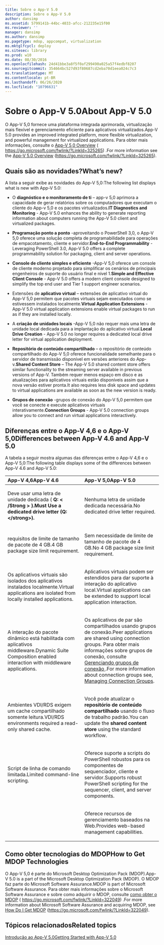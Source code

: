 ```yaml
---
title: Sobre o App-V 5.0
description: Sobre o App-V 5.0
author: dansimp
ms.assetid: 5799141b-44bc-4033-afcc-212235e15f00
ms.reviewer: ''
manager: dansimp
ms.author: dansimp
ms.pagetype: mdop, appcompat, virtualization
ms.mktglfcycl: deploy
ms.sitesec: library
ms.prod: w10
ms.date: 08/30/2016
ms.openlocfilehash: 24d41bbe3a8f5f0af299490a025a57f4edbf8207
ms.sourcegitcommit: 354664bc527d93f80687cd2eba70d1eea024c7c3
ms.translationtype: MT
ms.contentlocale: pt-BR
ms.lasthandoff: 06/26/2020
ms.locfileid: "10796631"
---
```

# <span data-ttu-id="2cab6-103">Sobre o App-V 5.0</span><span class="sxs-lookup"><span data-stu-id="2cab6-103">About App-V 5.0</span></span>


<span data-ttu-id="2cab6-104">O App-V 5,0 fornece uma plataforma integrada aprimorada, virtualização mais flexível e gerenciamento eficiente para aplicativos virtualizados.</span><span class="sxs-lookup"><span data-stu-id="2cab6-104">App-V 5.0 provides an improved integrated platform, more flexible virtualization, and powerful management for virtualized applications.</span></span> <span data-ttu-id="2cab6-105">Para obter mais informações, consulte o [App-V 5,0 Overview](https://go.microsoft.com/fwlink/?LinkId=325265) ( https://go.microsoft.com/fwlink/?LinkId=325265) .</span><span class="sxs-lookup"><span data-stu-id="2cab6-105">For more information see the [App-V 5.0 Overview](https://go.microsoft.com/fwlink/?LinkId=325265) (https://go.microsoft.com/fwlink/?LinkId=325265).</span></span>

## <a href="" id="what-s-new-"></a><span data-ttu-id="2cab6-106">Quais são as novidades?</span><span class="sxs-lookup"><span data-stu-id="2cab6-106">What’s new?</span></span>


<span data-ttu-id="2cab6-107">A lista a seguir exibe as novidades do App-V 5,0:</span><span class="sxs-lookup"><span data-stu-id="2cab6-107">The following list displays what is new with App-V 5.0:</span></span>

-   <span data-ttu-id="2cab6-108">O **diagnóstico e o monitoramento de ti** – app-v 5,0 aprimora a capacidade de gerar relatórios sobre os computadores que executam o cliente do App-v 5,0 e os pacotes virtualizados.</span><span class="sxs-lookup"><span data-stu-id="2cab6-108">**IT Diagnostics and Monitoring** - App-V 5.0 enhances the ability to generate reporting information about computers running the App-V 5.0 client and virtualized packages.</span></span>

-   <span data-ttu-id="2cab6-109">**Programação ponto a ponto** -aproveitando o PowerShell 3,0, o App-V 5,0 oferece uma solução completa de programabilidade para operações de empacotamento, cliente e servidor.</span><span class="sxs-lookup"><span data-stu-id="2cab6-109">**End-to-End Programmability** - Leveraging PowerShell 3.0, App-V 5.0 offers a complete programmability solution for packaging, client and server operations.</span></span>

-   <span data-ttu-id="2cab6-110">**Console de cliente simples e eficiente** -App-V 5,0 oferece um console de cliente moderno projetado para simplificar os cenários de principais engenheiros de suporte do usuário final e nível 1.</span><span class="sxs-lookup"><span data-stu-id="2cab6-110">**Simple and Effective Client Console** - App-V 5.0 offers a modern client console designed to simplify the top end user and Tier 1 support engineer scenarios.</span></span>

-   <span data-ttu-id="2cab6-111">Extensões de **aplicativo virtual** – extensões de aplicativo virtual do App-V 5,0 permitem que pacotes virtuais sejam executados como se estivessem instalados localmente.</span><span class="sxs-lookup"><span data-stu-id="2cab6-111">**Virtual Application Extensions** - App-V 5.0 virtual application extensions enable virtual packages to run as if they are installed locally.</span></span>

-   <span data-ttu-id="2cab6-112">A **criação de unidades locais** -App-V 5,0 não requer mais uma letra de unidade local dedicada para a implantação do aplicativo virtual.</span><span class="sxs-lookup"><span data-stu-id="2cab6-112">**Local Drive Creation** - App-V 5.0 no longer requires a dedicated local drive letter for virtual application deployment.</span></span>

-   <span data-ttu-id="2cab6-113">**Repositório de conteúdo compartilhado** – o repositório de conteúdo compartilhado do App-V 5,0 oferece funcionalidade semelhante para o servidor de transmissão disponível em versões anteriores do App-v.</span><span class="sxs-lookup"><span data-stu-id="2cab6-113">**Shared Content Store** – The App-V 5.0 shared content store offers similar functionality to the streaming server available in previous versions of App-V.</span></span> <span data-ttu-id="2cab6-114">Também requer menos espaço em disco e as atualizações para aplicativos virtuais estão disponíveis assim que a nova versão estiver pronta.</span><span class="sxs-lookup"><span data-stu-id="2cab6-114">It also requires less disk space and updates to virtual applications are available as soon as the new version is ready.</span></span>

-   <span data-ttu-id="2cab6-115">**Grupos de conexão** -grupos de conexão do App-V 5,0 permitem que você se conecte e execute aplicativos virtuais interativamente.</span><span class="sxs-lookup"><span data-stu-id="2cab6-115">**Connection Groups** - App-V 5.0 connection groups allow you to connect and run virtual applications interactively.</span></span>

## <a href="" id="bkmk-diff-46-50"></a><span data-ttu-id="2cab6-116">Diferenças entre o App-V 4,6 e o App-V 5,0</span><span class="sxs-lookup"><span data-stu-id="2cab6-116">Differences between App-V 4.6 and App-V 5.0</span></span>


<span data-ttu-id="2cab6-117">A tabela a seguir mostra algumas das diferenças entre o App-V 4,6 e o App-V 5,0:</span><span class="sxs-lookup"><span data-stu-id="2cab6-117">The following table displays some of the differences between App-V 4.6 and App-V 5.0:</span></span>

<table>
<colgroup>
<col width="50%" />
<col width="50%" />
</colgroup>
<thead>
<tr class="header">
<th align="left"><span data-ttu-id="2cab6-118">App-V 4,6</span><span class="sxs-lookup"><span data-stu-id="2cab6-118">App-V 4.6</span></span></th>
<th align="left"><span data-ttu-id="2cab6-119">App-V 5,0</span><span class="sxs-lookup"><span data-stu-id="2cab6-119">App-V 5.0</span></span></th>
</tr>
</thead>
<tbody>
<tr class="odd">
<td align="left"><p><span data-ttu-id="2cab6-120">Deve usar uma letra de unidade dedicada ( <strong> Q: &lt; /Strong &gt; ).</span><span class="sxs-lookup"><span data-stu-id="2cab6-120">Must Use a dedicated drive letter (<strong>Q:&lt;/strong&gt;).</span></span></p></td>
<td align="left"><p><span data-ttu-id="2cab6-121">Nenhuma letra de unidade dedicada necessária.</span><span class="sxs-lookup"><span data-stu-id="2cab6-121">No dedicated drive letter required.</span></span></p></td>
</tr>
<tr class="even">
<td align="left"><p><span data-ttu-id="2cab6-122">requisitos de limite de tamanho de pacote de 4 GB.</span><span class="sxs-lookup"><span data-stu-id="2cab6-122">4 GB package size limit requirement.</span></span></p></td>
<td align="left"><p><span data-ttu-id="2cab6-123">Sem necessidade de limite de tamanho de pacote de 4 GB.</span><span class="sxs-lookup"><span data-stu-id="2cab6-123">No 4 GB package size limit requirement.</span></span></p></td>
</tr>
<tr class="odd">
<td align="left"><p><span data-ttu-id="2cab6-124">Os aplicativos virtuais são isolados dos aplicativos instalados localmente.</span><span class="sxs-lookup"><span data-stu-id="2cab6-124">Virtual applications are isolated from locally installed applications.</span></span></p></td>
<td align="left"><p><span data-ttu-id="2cab6-125">Aplicativos virtuais podem ser estendidos para dar suporte à interação do aplicativo local.</span><span class="sxs-lookup"><span data-stu-id="2cab6-125">Virtual applications can be extended to support local application interaction.</span></span></p></td>
</tr>
<tr class="even">
<td align="left"><p><span data-ttu-id="2cab6-126">A interação do pacote dinâmico está habilitada com aplicativos middleware.</span><span class="sxs-lookup"><span data-stu-id="2cab6-126">Dynamic Suite Composition enabled interaction with middleware applications.</span></span></p></td>
<td align="left"><p><span data-ttu-id="2cab6-127">Os aplicativos de par são compartilhados usando grupos de conexão.</span><span class="sxs-lookup"><span data-stu-id="2cab6-127">Peer applications are shared using connection groups.</span></span> <span data-ttu-id="2cab6-128">Para obter mais informações sobre grupos de conexão, consulte <a href="managing-connection-groups.md" data-raw-source="[Managing Connection Groups](managing-connection-groups.md)"> Gerenciando grupos de conexão </a> .</span><span class="sxs-lookup"><span data-stu-id="2cab6-128">For more information about connection groups see, <a href="managing-connection-groups.md" data-raw-source="[Managing Connection Groups](managing-connection-groups.md)">Managing Connection Groups</a>.</span></span></p></td>
</tr>
<tr class="odd">
<td align="left"><p><span data-ttu-id="2cab6-129">Ambientes VDI/RDS exigem um cache compartilhado somente leitura.</span><span class="sxs-lookup"><span data-stu-id="2cab6-129">VDI/RDS environments required a read-only shared cache.</span></span></p></td>
<td align="left"><p><span data-ttu-id="2cab6-130">Você pode atualizar o <strong> repositório de conteúdo compartilhado </strong> usando o fluxo de trabalho padrão.</span><span class="sxs-lookup"><span data-stu-id="2cab6-130">You can update the <strong>shared content store</strong> using the standard workflow.</span></span></p></td>
</tr>
<tr class="even">
<td align="left"><p><span data-ttu-id="2cab6-131">Script de linha de comando limitada.</span><span class="sxs-lookup"><span data-stu-id="2cab6-131">Limited command-line scripting.</span></span></p></td>
<td align="left"><p><span data-ttu-id="2cab6-132">Oferece suporte a scripts do PowerShell robustos para os componentes de sequenciador, cliente e servidor.</span><span class="sxs-lookup"><span data-stu-id="2cab6-132">Supports robust PowerShell scripting for the sequencer, client, and server components.</span></span></p></td>
</tr>
<tr class="odd">
<td align="left"><p></p></td>
<td align="left"><p><span data-ttu-id="2cab6-133">Oferece recursos de gerenciamento baseados na Web.</span><span class="sxs-lookup"><span data-stu-id="2cab6-133">Provides web-based management capabilities.</span></span></p></td>
</tr>
</tbody>
</table>

 

## <span data-ttu-id="2cab6-134">Como obter tecnologias do MDOP</span><span class="sxs-lookup"><span data-stu-id="2cab6-134">How to Get MDOP Technologies</span></span>


<span data-ttu-id="2cab6-135">O App-V 5,0 é parte do Microsoft Desktop Optimization Pack (MDOP).</span><span class="sxs-lookup"><span data-stu-id="2cab6-135">App-V 5.0 is a part of the Microsoft Desktop Optimization Pack (MDOP).</span></span> <span data-ttu-id="2cab6-136">O MDOP faz parte do Microsoft Software Assurance.</span><span class="sxs-lookup"><span data-stu-id="2cab6-136">MDOP is part of Microsoft Software Assurance.</span></span> <span data-ttu-id="2cab6-137">Para obter mais informações sobre o Microsoft Software Assurance e sobre como adquirir o MDOP, consulte [como obter o MDOP](https://go.microsoft.com/fwlink/?LinkId=322049) ( https://go.microsoft.com/fwlink/?LinkId=322049) .</span><span class="sxs-lookup"><span data-stu-id="2cab6-137">For more information about Microsoft Software Assurance and acquiring MDOP, see [How Do I Get MDOP](https://go.microsoft.com/fwlink/?LinkId=322049) (https://go.microsoft.com/fwlink/?LinkId=322049).</span></span>






## <span data-ttu-id="2cab6-138">Tópicos relacionados</span><span class="sxs-lookup"><span data-stu-id="2cab6-138">Related topics</span></span>


[<span data-ttu-id="2cab6-139">Introdução ao App-V 5.0</span><span class="sxs-lookup"><span data-stu-id="2cab6-139">Getting Started with App-V 5.0</span></span>](getting-started-with-app-v-50--rtm.md)

 

 





